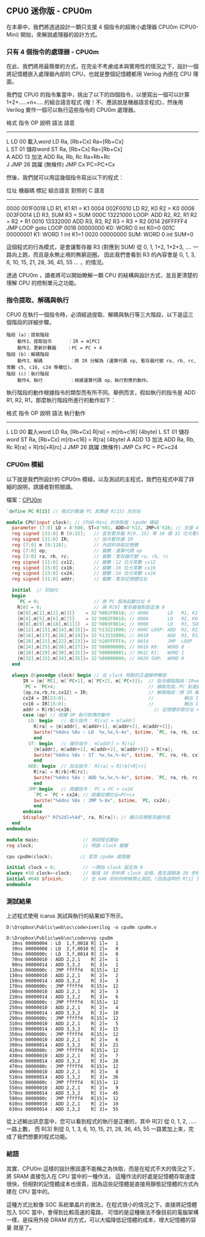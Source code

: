 ## CPU0 迷你版 - CPU0m

在本章中，我們將透過設計一顆只支援 4 個指令的超微小處理器 CPU0m (CPU0-Mini) 開始，來解說處理器的設計方式。

### 只有 4 個指令的處理器 - CPU0m

在此、我們將用最簡單的方式，在完全不考慮成本與實用性的情況之下，設計一個將記憶體嵌入處理器內部的 CPU，也就是整個記憶體都用 Verilog 內嵌在 CPU 理面。

我們從 CPU0 的指令集當中，挑出了以下的四個指令，以便寫出一個可以計算 1+2+.....+n+.... 的組合語言程式 
(喔！不、應該說是機器語言程式)，然後用 Verilog 實作一個可以執行這些指令的 CPU0m 處理器。

格式    指令        OP      說明              語法                  語意         
-----   ---------   ------  ---------------   --------------------  ------------ 
L       LD          00      載入word          LD  Ra, [Rb+Cx]       Ra=[Rb+Cx]   
L       ST          01      儲存word          ST  Ra, [Rb+Cx]       Ra=[Rb+Cx]   
A       ADD         13      加法              ADD Ra, Rb, Rc        Ra=Rb+Rc     
J       JMP         26      跳躍 (無條件)     JMP Cx                PC=PC+Cx     

然後，我們就可以用這幾個指令寫出以下的程式：

位址 機器碼    標記  組合語言            對照的 C 語言
---- --------- ----- ----------------    ----------------------------
0000 001F0018        LD   R1, K1         R1 = K1
0004 002F0010        LD   R2, K0         R2 = K0
0008 003F0014        LD   R3, SUM        R3 = SUM
000C 13221000  LOOP: ADD  R2, R2, R1     R2 = R2 + R1
0010 13332000        ADD  R3, R3, R2     R3 = R3 + R2
0014 26FFFFF4        JMP  LOOP           goto LOOP
0018 00000000  K0:   WORD 0              int K0=0
001C 00000001  K1:   WORD 1              int K1=1
0020 00000000  SUM:  WORD 0              int SUM=0

這個程式的行為模式，是會讓暫存器 R3 (對應到 SUM) 從 0, 1, 1+2, 1+2+3, .... 一路向上跑，而且是永無止境的無窮迴圈。
因此我們會看到 R3 的內容會是 0, 1, 3, 6, 10, 15, 21, 28, 36, 45, 55 ... ，的情況。

透過 CPU0m ，讀者將可以開始瞭解一顆 CPU 的結構與設計方式，並且更清楚的理解 CPU 的控制單元之功能。


### 指令提取、解碼與執行

CPU0 在執行一個指令時，必須經過提取、解碼與執行等三大階段，以下是這三個階段的詳細步驟。

```
階段 (a)：提取階段
    動作1、提取指令      ：IR = m[PC]
    動作2、更新計數器    ：PC = PC + 4
階段 (b)：解碼階段
    動作3、解碼          ：將 IR 分解為 (運算代碼 op, 暫存器代號 ra, rb, rc, 常數 c5, c16, c24 等欄位)。
階段 (c)：執行階段
    動作4、執行          ：根據運算代碼 op，執行對應的動作。
```

執行階段的動作根據指令的類型而有所不同。舉例而言，假如執行的指令是 ADD R1, R2, R1，那麼執行階段所進行的動作如下：

格式    指令        OP      說明              語法                  執行動作
-----   ---------   ------  ---------------   --------------------  ---------------------------
L       LD          00      載入word          LD  Ra, [Rb+Cx]       R[ra] = m[rb+c16] (4byte)
L       ST          01      儲存word          ST  Ra, [Rb+Cx]       m[rb+c16] = R[ra] (4byte)
A       ADD         13      加法              ADD Ra, Rb, Rc        R[ra] = R[rb]+R[rc]
J       JMP         26      跳躍 (無條件)     JMP Cx                PC = PC+c24

### CPU0m 模組

以下就是我們所設計的 CPU0m 模組，以及測試的主程式，我們在程式中寫了詳細的說明，請讀者對照閱讀。

檔案：[CPU0m](https://dl.dropboxusercontent.com/u/101584453/pmag/201310/code/CPU0m.v)

```verilog
`define PC R[15] // 程式計數器 PC 其實是 R[15] 的別名

module CPU(input clock); // CPU0-Mini 的快取版：cpu0m 模組
  parameter [7:0] LD = 8'h00, ST=8'h01, ADD=8'h13, JMP=8'h26; // 支援 4 個指令
  reg signed [31:0] R [0:15];   // 宣告暫存器 R[0..15] 等 16 個 32 位元暫存器
  reg signed [31:0] IR;         // 指令暫存器 IR
  reg [7:0] m [0:128];          // 內部的快取記憶體
  reg [7:0] op;                 // 變數：運算代碼 op
  reg [3:0] ra, rb, rc;         // 變數：暫存器代號 ra, rb, rc
  reg signed [11:0] cx12;       // 變數：12 位元常數 cx12
  reg signed [15:0] cx16;       // 變數：16 位元常數 cx16
  reg signed [23:0] cx24;       // 變數：24 位元常數 cx24
  reg signed [31:0] addr;       // 變數：暫存記憶體位址

  initial  // 初始化
  begin
    `PC = 0;                    // 將 PC 設為起動位址 0
    R[0] = 0;                   // 將 R[0] 暫存器強制設定為 0
    {m[0],m[1],m[2],m[3]}    = 32'h001F0018; // 0000       LD   R1, K1
    {m[4],m[5],m[6],m[7]}    = 32'h002F0010; // 0004       LD   R2, K0
    {m[8],m[9],m[10],m[11]}  = 32'h003F0014; // 0008       LD   R3, SUM
    {m[12],m[13],m[14],m[15]}= 32'h13221000; // 000C LOOP: ADD  R2, R2, R1
    {m[16],m[17],m[18],m[19]}= 32'h13332000; // 0010       ADD  R3, R3, R2
    {m[20],m[21],m[22],m[23]}= 32'h26FFFFF4; // 0014       JMP  LOOP
    {m[24],m[25],m[26],m[27]}= 32'h00000000; // 0018 K0:   WORD 0
    {m[28],m[29],m[30],m[31]}= 32'h00000001; // 001C K1:   WORD 1
    {m[32],m[33],m[34],m[35]}= 32'h00000000; // 0020 SUM:  WORD 0
  end
  
  always @(posedge clock) begin // 在 clock 時脈的正邊緣時觸發
      IR = {m[`PC], m[`PC+1], m[`PC+2], m[`PC+3]};  // 指令擷取階段：IR=m[PC], 4 個 Byte 的記憶體
      `PC = `PC+4;                                  // 擷取完成，PC 前進到下一個指令位址
      {op,ra,rb,rc,cx12} = IR;                      // 解碼階段：將 IR 解為 {op, ra, rb, rc, cx12}
      cx24 = IR[23:0];                              //           解出 IR[23:0] 放入 cx24
      cx16 = IR[15:0];                              //           解出 IR[15:0] 放入 cx16
      addr = R[rb]+cx16;                              // 記憶體存取位址 = PC+cx16
      case (op) // 根據 OP 執行對應的動作
        LD: begin   // 載入指令： R[ra] = m[addr]
          R[ra] = {m[addr], m[addr+1], m[addr+2], m[addr+3]};
          $write("%4dns %8x : LD  %x,%x,%-4x", $stime, `PC, ra, rb, cx16);
          end
        ST: begin   // 儲存指令： m[addr] = R[ra]
          {m[addr], m[addr+1], m[addr+2], m[addr+3]} = R[ra];
          $write("%4dns %8x : ST  %x,%x,%-4x", $stime, `PC, ra, rb, cx16);
          end
        ADD: begin  // 加法指令： R[ra] = R[rb]+R[rc]
          R[ra] = R[rb]+R[rc];
          $write("%4dns %8x : ADD %x,%x,%-4x", $stime, `PC, ra, rb, rc);
          end
        JMP:begin   // 跳躍指令： PC = PC + cx24
          `PC = `PC + cx24; // 跳躍目標位址=PC+cx
          $write("%4dns %8x : JMP %-8x", $stime, `PC, cx24);
          end
      endcase
      $display(" R[%2d]=%4d", ra, R[ra]); // 顯示目標暫存器的值
  end
endmodule

module main;                // 測試程式開始
reg clock;                  // 時脈 clock 變數

cpu cpu0m(clock);          // 宣告 cpu0m 處理器

initial clock = 0;          // 一開始 clock 設定為 0
always #10 clock=~clock;    // 每隔 10 奈秒將 clock 反相，產生週期為 20 奈秒的時脈
initial #640 $finish;       // 在 640 奈秒的時候停止測試。(因為這時的 R[1] 恰好是 1+2+...+10=55 的結果)
endmodule
```

### 測試結果

上述程式使用 icarus 測試與執行的結果如下所示。


```
D:\Dropbox\Public\web\oc\code>iverilog -o cpu0m cpu0m.v

D:\Dropbox\Public\web\oc\code>vvp cpu0m
  10ns 00000004 : LD  1,f,0018 R[ 1]=   1
  30ns 00000008 : LD  2,f,0010 R[ 2]=   0
  50ns 0000000c : LD  3,f,0014 R[ 3]=   0
  70ns 00000010 : ADD 2,2,1    R[ 2]=   1
  90ns 00000014 : ADD 3,3,2    R[ 3]=   1
 110ns 0000000c : JMP fffff4   R[15]=  12
 130ns 00000010 : ADD 2,2,1    R[ 2]=   2
 150ns 00000014 : ADD 3,3,2    R[ 3]=   3
 170ns 0000000c : JMP fffff4   R[15]=  12
 190ns 00000010 : ADD 2,2,1    R[ 2]=   3
 210ns 00000014 : ADD 3,3,2    R[ 3]=   6
 230ns 0000000c : JMP fffff4   R[15]=  12
 250ns 00000010 : ADD 2,2,1    R[ 2]=   4
 270ns 00000014 : ADD 3,3,2    R[ 3]=  10
 290ns 0000000c : JMP fffff4   R[15]=  12
 310ns 00000010 : ADD 2,2,1    R[ 2]=   5
 330ns 00000014 : ADD 3,3,2    R[ 3]=  15
 350ns 0000000c : JMP fffff4   R[15]=  12
 370ns 00000010 : ADD 2,2,1    R[ 2]=   6
 390ns 00000014 : ADD 3,3,2    R[ 3]=  21
 410ns 0000000c : JMP fffff4   R[15]=  12
 430ns 00000010 : ADD 2,2,1    R[ 2]=   7
 450ns 00000014 : ADD 3,3,2    R[ 3]=  28
 470ns 0000000c : JMP fffff4   R[15]=  12
 490ns 00000010 : ADD 2,2,1    R[ 2]=   8
 510ns 00000014 : ADD 3,3,2    R[ 3]=  36
 530ns 0000000c : JMP fffff4   R[15]=  12
 550ns 00000010 : ADD 2,2,1    R[ 2]=   9
 570ns 00000014 : ADD 3,3,2    R[ 3]=  45
 590ns 0000000c : JMP fffff4   R[15]=  12
 610ns 00000010 : ADD 2,2,1    R[ 2]=  10
 630ns 00000014 : ADD 3,3,2    R[ 3]=  55
```

從上述輸出訊息當中，您可以看到程式的執行是正確的，其中 R[2] 從 0, 1, 2, ..... 一路上數，
而 R[3] 則從 0, 1, 3, 6, 10, 15, 21, 28, 36, 45, 55 一路累加上來，完成了我們想要的程式功能。
 
### 結語

其實、CPU0m 這樣的設計應該還不能稱之為快取，而是在程式不大的情況之下，將 SRAM 直接包入在 CPU 當中的一種作法，
這種作法的好處是記憶體存取速度很快，但相對的記憶體成本也很貴，因為這些記憶體是直接用靜態記憶體的方式內建在
CPU 當中的。

這種方式比較像 SOC 系統單晶片的做法，在程式很小的情況之下，直接將記憶體包入 SOC 當中，會得到比較高速的電路，
可惜的是這種做法不像目前的電腦架構一樣，是採用外掛 DRAM 的方式，可以大幅降低記憶體的成本，增大記憶體的容量
就是了。

